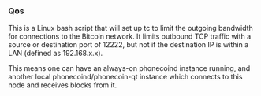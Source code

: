 ### Qos ###

This is a Linux bash script that will set up tc to limit the outgoing bandwidth for connections to the Bitcoin network. It limits outbound TCP traffic with a source or destination port of 12222, but not if the destination IP is within a LAN (defined as 192.168.x.x).

This means one can have an always-on phonecoind instance running, and another local phonecoind/phonecoin-qt instance which connects to this node and receives blocks from it.
